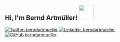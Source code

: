 <h2> Hi, I'm Bernd Artmüller! <img src="https://media.giphy.com/media/mGcNjsfWAjY5AEZNw6/giphy.gif" width="50"></h2>
</em></p>

[![Twitter: berndartmueller](https://img.shields.io/twitter/follow/berndartmueller?style=social)](https://twitter.com/berndartmueller)
[![Linkedin: berndartmueller](https://img.shields.io/badge/-berndartmueller-blue?style=flat-square&logo=Linkedin&logoColor=white&link=https://www.linkedin.com/in/berndartmueller/)](https://www.linkedin.com/in/berndartmueller/)
[![GitHub berndartmueller](https://img.shields.io/github/followers/berndartmueller?label=follow&style=social)](https://github.com/berndartmueller)
